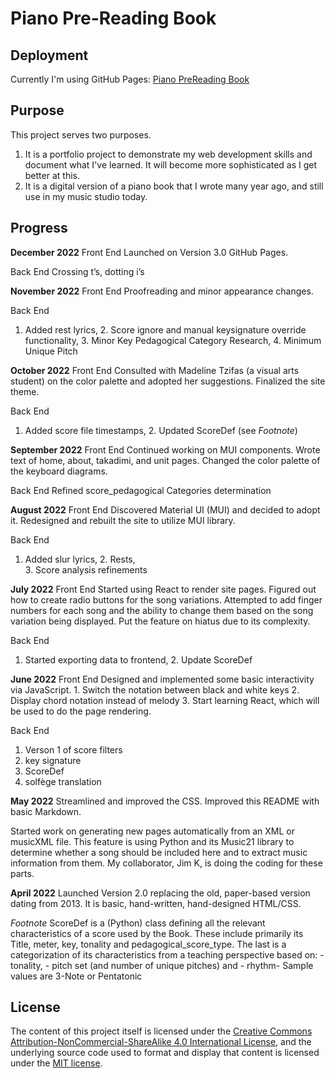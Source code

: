 # Piano Pre-Reading Book
## Deployment
Currently I'm using GitHub Pages: <a href="https://agh621.github.io/pianoPreReading/" target="_blank">Piano PreReading Book</a>

## Purpose
This project serves two purposes.
1. It is a portfolio project to demonstrate my web development skills and document what I've learned.  It will become more sophisticated as I get better at this.
2. It is a digital version of a piano book that I wrote many year ago, and still use in my music studio today.

## Progress
**December 2022**
Front End
  Launched on Version 3.0 GitHub Pages.

Back End
  Crossing t’s, dotting i’s

**November 2022**
Front End
  Proofreading and minor appearance changes.

Back End
  1. Added rest lyrics, 
	2. Score ignore and manual keysignature override functionality, 
	3. Minor Key Pedagogical Category Research, 
	4. Minimum Unique Pitch

**October 2022**
Front End
  Consulted with Madeline Tzifas (a visual arts student) on the color palette and adopted her suggestions.  Finalized the site theme.

Back End
  1. Added score file timestamps, 
	2. Updated ScoreDef (see _Footnote_)

**September 2022**
Front End
  Continued working on MUI components. Wrote text of home, about, takadimi, and unit pages. Changed the color palette of the keyboard diagrams.

Back End
  Refined score_pedagogical Categories determination

**August 2022**
Front End
  Discovered Material UI (MUI) and decided to adopt it. Redesigned and rebuilt the site to utilize MUI library.

Back End
  1. Added slur lyrics, 
	2. Rests,  
	3. Score analysis refinements

**July 2022**
Front End
  Started using React to render site pages. Figured out how to create radio buttons for the song variations.  Attempted to add finger numbers for each song   and the ability to change them based on the song variation being displayed. Put the feature on hiatus due to its complexity. 

Back End
  1. Started exporting data to frontend, 
	2. Update ScoreDef

**June 2022** 
Front End
  Designed and implemented some basic interactivity via JavaScript.
    1. Switch the notation between black and white keys
    2. Display chord notation instead of melody
    3. Start learning React, which will be used to do the page rendering.

Back End
  1. Verson 1 of score filters
  2. key signature
  3. ScoreDef
  4. solfège translation

**May 2022**
Streamlined and improved the CSS.  Improved this README with basic Markdown.

Started work on generating new pages automatically from an XML or musicXML file.  This feature is using Python and its Music21 library to determine whether a song should be included here and to extract music information from them.  My collaborator, Jim K, is doing the coding for these parts.  

**April 2022**
Launched Version 2.0 replacing the old, paper-based version dating from 2013. It is basic, hand-written, hand-designed HTML/CSS.

_Footnote_
ScoreDef is a (Python) class defining all the relevant characteristics of a score used by the Book. These include primarily its Title, meter, key, tonality and pedagogical_score_type. The last is a categorization of its characteristics from a teaching perspective based on:
	 - tonality, 
	 - pitch set (and number of unique  pitches) and 
	 - rhythm- 
Sample values are 3-Note or Pentatonic

## License
The content of this project itself is licensed under the  <a rel="license" href="http://creativecommons.org/licenses/by-nc-sa/4.0/">Creative Commons Attribution-NonCommercial-ShareAlike 4.0 International License</a>, and the underlying source code used to format and display that content is licensed under the <a href="https://github.com/github/choosealicense.com/blob/gh-pages/LICENSE.md">MIT license</a>.

